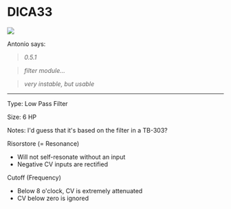 # DICA33
![](./dica33.jpg)

Antonio says: 

> *0.5.1*

> *filter module...*

> *very instable, but usable*
---
Type: Low Pass Filter

Size: 6 HP

Notes: I'd guess that it's based on the filter in a TB-303?

Risorstore (= Resonance)

- Will not self-resonate without an input
- Negative CV inputs are rectified

Cutoff (Frequency)

- Below 8 o'clock, CV is extremely attenuated
- CV below zero is ignored
